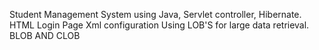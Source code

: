 Student Management System using Java, Servlet controller, Hibernate.
HTML Login Page
Xml configuration
Using LOB'S for large data retrieval. BLOB AND CLOB
